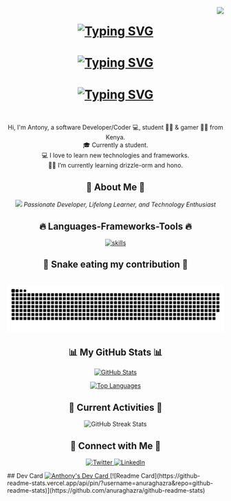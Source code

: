 <img align="right" src="https://komarev.com/ghpvc/?username=antohsnizzah">
<h1 align="center">
  <a href="https://git.io/typing-svg">
    <img src="https://readme-typing-svg.herokuapp.com?font=Fira+Code&weight=400&size=20&pause=2000&color=00FF00&width=435&lines=Hi+There!+👋" alt="Typing SVG">
  </a>
</h1>
<h1 align="center">
  <a href="https://git.io/typing-svg">
    <img src="https://readme-typing-svg.herokuapp.com?font=Fira+Code&weight=400&size=20&pause=2000&color=FF5733&width=435&lines=I'm+antohsnizzah!" alt="Typing SVG">
  </a>

<h1 align="center">
  <a href="https://git.io/typing-svg">
    <img src="https://readme-typing-svg.herokuapp.com?font=Fira+Code&weight=400&size=20&pause=2000&color=32CD32&width=435&lines=Welcome+to+my+profile!" alt="Typing SVG">
  </a>
</h1>
<br />
<p align="center">
  Hi, I'm Antony, a software Developer/Coder 💻, student 👨‍💻 & gamer 🦸‍♂️ from Kenya.
  <br />
  🎓 Currently a student.
  <br />
  💻 I love to learn new technologies and frameworks.
  <br />
  🧑‍💼 I’m currently learning drizzle-orm and hono.
</p>

<h2 align="center">🚀 About Me 🚀</h2>
<p align="center">
  <img src="https://media.giphy.com/media/WUlplcMpOCEmTGBtBW/giphy.gif" width="30">
  <em>Passionate Developer, Lifelong Learner, and Technology Enthusiast</em>
</p>

<h2 align="center">🔥 Languages-Frameworks-Tools 🔥</h2>
<p align="center">
  <a href="https://skillicons.dev">
      <picture>
          <source media="(prefers-color-scheme: dark)" srcset="https://skillicons.dev/icons?i=typescript%2Ccpp%2Cjavascript%2Cjava%2Cpostgres%2Chono%2Cdrizzle%2Cmysql%2Cphp%2Chtml%2Ccss%2Csass%2Creact&theme=dark" />
          <source media="(prefers-color-scheme: light), (prefers-color-scheme: no-preference)" srcset="https://skillicons.dev/icons?i=typescript%2Ccpp%2Cjavascript%2Cjava%2Cpostgres%2Chono%2Cdrizzle%2Cmysql%2Cphp%2Chtml%2Ccss%2Csass%2Creact&theme=light" />
          <img src="https://skillicons.dev/icons?i=typescript%2Ccpp%2Cjavascript%2Cjava%2Cpostgres%2Chono%2Cdrizzle%2Cmysql%2Cphp%2Chtml%2Ccss%2Csass%2Creact&theme=light" alt="skills" />
      </picture>
  </a>
</p>


<div align="center">
  <h2>🐍 Snake eating my contribution 🐍</h2>
  <br />
  <picture>
    <source media="(prefers-color-scheme: dark)" srcset="https://github.com/sanidhyy/sanidhyy/blob/output/github-contribution-grid-snake-dark.svg" />
    <source media="(prefers-color-scheme: light), (prefers-color-scheme: no-preference)" srcset="https://github.com/sanidhyy/sanidhyy/blob/output/github-contribution-grid-snake.svg" />
    <img src="https://github.com/sanidhyy/sanidhyy/blob/output/github-contribution-grid-snake.svg" alt="github-snake" />
  </picture>
</div>

<h2 align="center">📊 My GitHub Stats 📊</h2>
<p align="center">
  <a href="https://github.com/anuraghazra/github-readme-stats">
    <img src="https://github-readme-stats.vercel.app/api?username=antosnizzah&show_icons=true&theme=vision-friendly-dark" alt="GitHub Stats" />
  </a>
</p>
<p align="center">
  <a href="https://github.com/anuraghazra/github-readme-stats">
    <img src="https://github-readme-stats.vercel.app/api/top-langs/?username=antosnizzah&layout=compact&theme=vision-friendly-dark" alt="Top Languages" />
  </a>
</p>

<h2 align="center">🚀 Current Activities 🚀</h2>
<p align="center">
  <img src="https://github-readme-streak-stats.herokuapp.com/?user=antosnizzah&theme=vision-friendly-dark" alt="GitHub Streak Stats" />
</p>

<h2 align="center">💬 Connect with Me 💬</h2>
<p align="center">
  <a href="https://twitter.com/antosnizzah" target="_blank">
    <img src="https://img.shields.io/badge/Twitter-%231DA1F2.svg?&style=for-the-badge&logo=Twitter&logoColor=white" alt="Twitter" />
  </a>
  <a href="https://linkedin.com/in/antosnizzah" target="_blank">
    <img src="https://img.shields.io/badge/LinkedIn-%230A66C2.svg?&style=for-the-badge&logo=LinkedIn&logoColor=white" alt="LinkedIn" />
  </a>
</p>
## Dev Card 
<a href="https://app.daily.dev/anthony73">
  <img src="https://api.daily.dev/devcards/v2/Re6fokPHej7TlBRiWcOiL.png?r=q83&type=default" width="356" alt="Anthony's Dev Card"/>
</a>
[![Readme Card](https://github-readme-stats.vercel.app/api/pin/?username=anuraghazra&repo=github-readme-stats)](https://github.com/anuraghazra/github-readme-stats)
